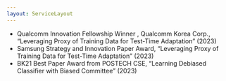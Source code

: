 ```yaml
---
layout: ServiceLayout
---
```


- Qualcomm Innovation Fellowship Winner , Qualcomm Korea Corp., “Leveraging Proxy of Training Data for Test-Time Adaptation” (2023)
- Samsung Strategy and Innovation Paper Award, “Leveraging Proxy of Training Data for Test-Time Adaptation” (2023)
- BK21 Best Paper Award from POSTECH CSE, “Learning Debiased Classifier with Biased Committee” (2023)
